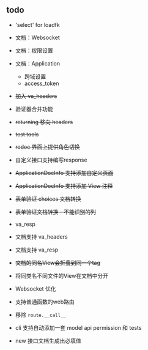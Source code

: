 
## todo

* 'select' for loadfk

* 文档：Websocket

* 文档：权限设置

* 文档：Application
    + 跨域设置
    + access_token

* ~~加入 va_headers~~

* 验证器合并功能

* ~~returning 移向 headers~~

* ~~test tools~~

* ~~redoc 界面上提供角色切换~~

* 自定义接口支持编写response

* ~~ApplicationDocInfo 支持添加自定义页面~~

* ~~ApplicationDocInfo 支持添加 View 注释~~

* ~~表单验证 choices 文档转换~~

* ~~表单验证文档转换 - 不能识别的列~~

* va_resp

* 文档支持 va_headers

* 文档支持 va_resp

* ~~文档的同名View会折叠到同一个tag~~

* 将同类名不同文件的View在文档中分开

* Websocket 优化

* 支持普通函数的web路由

* 移除 `route.__call__`

* cli 支持自动添加一套 model api permission 和 tests

* new 接口文档生成出必填值
